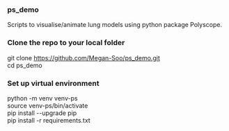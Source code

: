 ### ps_demo
Scripts to visualise/animate lung models using python package Polyscope.

### Clone the repo to your local folder
git clone https://github.com/Megan-Soo/ps_demo.git  
cd ps_demo

### Set up virtual environment
python -m venv venv-ps  
source venv-ps/bin/activate  
pip install --upgrade pip  
pip install -r requirements.txt  

